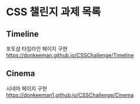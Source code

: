 # CSS 챌린지 과제 목록
## Timeline
 포토샵 타임라인 페이지 구현  
 https://donkeeman.github.io/CSSChallenge/Timeline
## Cinema  
 시네마 페이지 구현  
 https://donkeeman1.github.io/CSSChallenge/Cinema
